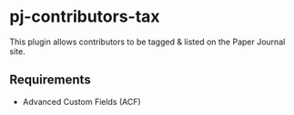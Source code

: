 # pj-contributors-tax
This plugin allows contributors to be tagged &amp; listed on the Paper Journal site.

## Requirements

- Advanced Custom Fields (ACF)
